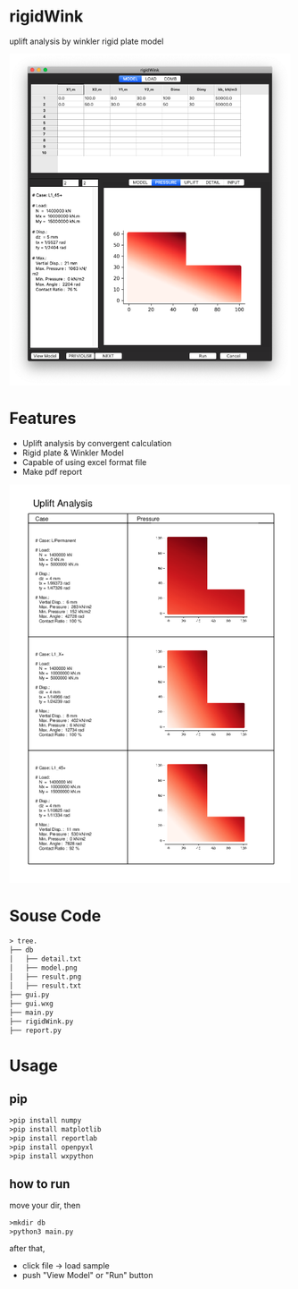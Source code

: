 # rigidWink

uplift analysis by winkler rigid plate model

![Image](./images/rigidWink.png)

# Features
- Uplift analysis by convergent calculation
- Rigid plate & Winkler Model
- Capable of using excel format file
- Make pdf report

![Image](./images/sample.png)


# Souse Code

``` shell
> tree.
├── db
│   ├── detail.txt
│   ├── model.png
│   ├── result.png
│   ├── result.txt
├── gui.py
├── gui.wxg
├── main.py
├── rigidWink.py
├── report.py
```
# Usage

## pip
``` shell
>pip install numpy
>pip install matplotlib
>pip install reportlab
>pip install openpyxl
>pip install wxpython
```
## how to run
move your dir, then

``` shell
>mkdir db
>python3 main.py
```

after that,
- click file -> load sample
- push "View Model" or "Run" button
